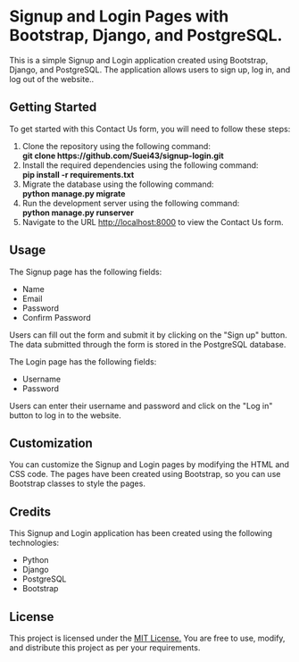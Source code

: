 <h1>Signup and Login Pages with Bootstrap, Django, and PostgreSQL.</h1>
This is a simple Signup and Login application created using Bootstrap, Django, and PostgreSQL. The application allows users to sign up, log in, and log out of the website..

<h2>Getting Started</h2>
To get started with this Contact Us form, you will need to follow these steps:

<ol type = "1">
<li>Clone the repository using the following command:</li>
<b>git clone https://github.com/Suei43/signup-login.git</b><br/>

<li>Install the required dependencies using the following command:</li>
<b>pip install -r requirements.txt</b><br/>

<li>Migrate the database using the following command:</li>
<b>python manage.py migrate</b><br/>

<li>Run the development server using the following command:</li>
<b>python manage.py runserver</b><br/>

<li>Navigate to the URL <a href="http://localhost:8000">http://localhost:8000</a> to view the Contact Us form.</li>
</ol>
<h2>Usage</h2>
The Signup page has the following fields:
<ul>
<li>Name</li>
<li>Email</li>
<li>Password</li>
<li>Confirm Password</li>
</ul>
Users can fill out the form and submit it by clicking on the "Sign up" button. The data submitted through the form is stored in the PostgreSQL database.

The Login page has the following fields:
<ul>
  <li>Username</li>
  <li>Password</li>
</ul>
Users can enter their username and password and click on the "Log in" button to log in to the website.

<h2>Customization</h2>
You can customize the Signup and Login pages by modifying the HTML and CSS code. The pages have been created using Bootstrap, so you can use Bootstrap classes to style the pages.
<h2>Credits</h2>
This Signup and Login application has been created using the following technologies:
<ul>
<li>Python</li>
<li>Django</li>
<li>PostgreSQL</li>
<li>Bootstrap</li>
</ul>
<h2>License</h2>
This project is licensed under the <a href="https://opensource.org/license/mit/">MIT License.</a> You are free to use, modify, and distribute this project as per your requirements.
